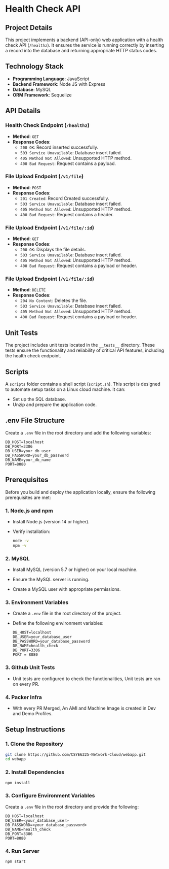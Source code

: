 # Health Check API

## Project Details
This project implements a backend (API-only) web application with a health check API (`/healthz`). It ensures the service is running correctly by inserting a record into the database and returning appropriate HTTP status codes.

## Technology Stack
- **Programming Language**: JavaScript
- **Backend Framework**: Node JS with Express
- **Database**: MySQL
- **ORM Framework**: Sequelize

## API Details

### Health Check Endpoint (`/healthz`)
- **Method**: `GET`
- **Response Codes**:
  - `200 OK`: Record inserted successfully.
  - `503 Service Unavailable`: Database insert failed.
  - `405 Method Not Allowed`: Unsupported HTTP method.
  - `400 Bad Request`: Request contains a payload.

### File Upload Endpoint (`/v1/file`)
- **Method**: `POST`
- **Response Codes**:
  - `201 Created`: Record Created successfully.
  - `503 Service Unavailable`: Database insert failed.
  - `405 Method Not Allowed`: Unsupported HTTP method.
  - `400 Bad Request`: Request contains a header.

### File Upload Endpoint (`/v1/file/:id`)
- **Method**: `GET`
- **Response Codes**:
  - `200 OK`: Displays the file details.
  - `503 Service Unavailable`: Database insert failed.
  - `405 Method Not Allowed`: Unsupported HTTP method.
  - `400 Bad Request`: Request contains a payload or header.

### File Upload Endpoint (`/v1/file/:id`)
- **Method**: `DELETE`
- **Response Codes**:
  - `204 No Content`: Deletes the file.
  - `503 Service Unavailable`: Database insert failed.
  - `405 Method Not Allowed`: Unsupported HTTP method.
  - `400 Bad Request`: Request contains a payload or header.

## Unit Tests
The project includes unit tests located in the `__tests__` directory. These tests ensure the functionality and reliability of critical API features, including the health check endpoint.

## Scripts
A `scripts` folder contains a shell script (`script.sh`). This script is designed to automate setup tasks on a Linux cloud machine. It can:
- Set up the SQL database.
- Unzip and prepare the application code.

## .env File Structure
Create a `.env` file in the root directory and add the following variables:

```env
DB_HOST=localhost
DB_PORT=3306
DB_USER=your_db_user
DB_PASSWORD=your_db_password
DB_NAME=your_db_name
PORT=8080
```

## Prerequisites

Before you build and deploy the application locally, ensure the following prerequisites are met:

### 1. Node.js and npm

   - Install Node.js (version 14 or higher).

   - Verify installation:
     ```bash
     node -v
     npm -v
     ```

### 2. MySQL

   - Install MySQL (version 5.7 or higher) on your local machine.

   - Ensure the MySQL server is running.

   - Create a MySQL user with appropriate permissions.

### 3. Environment Variables

   - Create a `.env` file in the root directory of the project.

   - Define the following environment variables:
     ```plaintext
     DB_HOST=localhost
     DB_USER=your_database_user
     DB_PASSWORD=your_database_password
     DB_NAME=health_check
     DB_PORT=3306
     PORT = 8080
     ```
### 3. Github Unit Tests

   - Unit tests are configured to check the functionalities, Unit tests are ran on every PR.

### 4. Packer Infra

   - With every PR Merged, An AMI and Machine Image is created in Dev and Demo Profiles.

## Setup Instructions

### 1. Clone the Repository

   ```bash
   git clone https://github.com/CSYE6225-Network-Cloud/webapp.git
   cd webapp
   ```

### 2. Install Dependencies

   ```bash
   npm install
   ```

### 3. Configure Environment Variables

   Create a `.env` file in the root directory and provide the following:

   ```plaintext
   DB_HOST=localhost
   DB_USER=<your_database_user>
   DB_PASSWORD=<your_database_password>
   DB_NAME=health_check
   DB_PORT=3306
   PORT=8080
   ```

### 4. Run Server

   ```bash
   npm start
   ```





